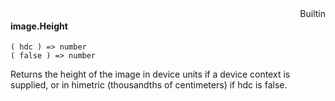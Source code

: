 <div style="float:right"><span class="builtin">Builtin</span></div>

#### image.Height

``` suneido
( hdc ) => number
( false ) => number
```

Returns the height of the image in device units if a device context is supplied,
or in himetric (thousandths of centimeters) if hdc is false.